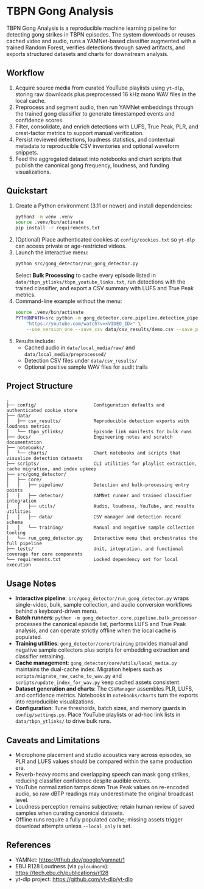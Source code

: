 # TBPN Gong Analysis

TBPN Gong Analysis is a reproducible machine learning pipeline for detecting gong strikes in TBPN episodes. The system downloads or reuses cached video and audio, runs a YAMNet-based classifier augmented with a trained Random Forest, verifies detections through saved artifacts, and exports structured datasets and charts for downstream analysis.

## Workflow
1. Acquire source media from curated YouTube playlists using `yt-dlp`, storing raw downloads plus preprocessed 16 kHz mono WAV files in the local cache.
2. Preprocess and segment audio, then run YAMNet embeddings through the trained gong classifier to generate timestamped events and confidence scores.
3. Filter, consolidate, and enrich detections with LUFS, True Peak, PLR, and crest-factor metrics to support manual verification.
4. Persist reviewed detections, loudness statistics, and contextual metadata to reproducible CSV inventories and optional waveform snippets.
5. Feed the aggregated dataset into notebooks and chart scripts that publish the canonical gong frequency, loudness, and funding visualizations.

## Quickstart
1. Create a Python environment (3.11 or newer) and install dependencies:
   ```bash
   python3 -m venv .venv
   source .venv/bin/activate
   pip install -r requirements.txt
   ```
2. (Optional) Place authenticated cookies at `config/cookies.txt` so `yt-dlp` can access private or age-restricted videos.
3. Launch the interactive menu:
   ```bash
   python src/gong_detector/run_gong_detector.py
   ```
   Select **Bulk Processing** to cache every episode listed in `data/tbpn_ytlinks/tbpn_youtube_links.txt`, run detections with the trained classifier, and export a CSV summary with LUFS and True Peak metrics.
4. Command-line example without the menu:
   ```bash
   source .venv/bin/activate
   PYTHONPATH=src python -m gong_detector.core.pipeline.detection_pipeline \
       "https://youtube.com/watch?v=<VIDEO_ID>" \
       --use_version_one --save_csv data/csv_results/demo.csv --save_positive_samples
   ```
5. Results include:
   - Cached audio in `data/local_media/raw/` and `data/local_media/preprocessed/`
   - Detection CSV files under `data/csv_results/`
   - Optional positive sample WAV files for audit trails

## Project Structure
```
.
├── config/                     Configuration defaults and authenticated cookie store
├── data/
│   ├── csv_results/            Reproducible detection exports with loudness metrics
│   └── tbpn_ytlinks/           Episode link manifests for bulk runs
├── docs/                       Engineering notes and scratch documentation
├── notebooks/
│   └── charts/                 Chart notebooks and scripts that visualize detection datasets
├── scripts/                    CLI utilities for playlist extraction, cache migration, and index upkeep
├── src/gong_detector/
│   ├── core/
│   │   ├── pipeline/           Detection and bulk-processing entry points
│   │   ├── detector/           YAMNet runner and trained classifier integration
│   │   ├── utils/              Audio, loudness, YouTube, and results utilities
│   │   ├── data/               CSV manager and detection record schema
│   │   └── training/           Manual and negative sample collection tooling
│   └── run_gong_detector.py    Interactive menu that orchestrates the full pipeline
├── tests/                      Unit, integration, and functional coverage for core components
└── requirements.txt            Locked dependency set for local execution
```

## Usage Notes
- **Interactive pipeline**: `src/gong_detector/run_gong_detector.py` wraps single-video, bulk, sample collection, and audio conversion workflows behind a keyboard-driven menu.
- **Batch runners**: `python -m gong_detector.core.pipeline.bulk_processor` processes the canonical episode list, performs LUFS and True Peak analysis, and can operate strictly offline when the local cache is populated.
- **Training utilities**: `gong_detector/core/training` provides manual and negative sample collectors plus scripts for embedding extraction and classifier retraining.
- **Cache management**: `gong_detector/core/utils/local_media.py` maintains the dual-cache index. Migration helpers such as `scripts/migrate_raw_cache_to_wav.py` and `scripts/update_index_for_wav.py` keep cached assets consistent.
- **Dataset generation and charts**: The `CSVManager` assembles PLR, LUFS, and confidence metrics. Notebooks in `notebooks/charts` turn the exports into reproducible visualizations.
- **Configuration**: Tune thresholds, batch sizes, and memory guards in `config/settings.py`. Place YouTube playlists or ad-hoc link lists in `data/tbpn_ytlinks/` to drive bulk runs.

## Caveats and Limitations
- Microphone placement and studio acoustics vary across episodes, so PLR and LUFS values should be compared within the same production era.
- Reverb-heavy rooms and overlapping speech can mask gong strikes, reducing classifier confidence despite audible events.
- YouTube normalization tamps down True Peak values on re-encoded audio, so raw dBTP readings may underestimate the original broadcast level.
- Loudness perception remains subjective; retain human review of saved samples when curating canonical datasets.
- Offline runs require a fully populated cache; missing assets trigger download attempts unless `--local_only` is set.

## References
- YAMNet: https://tfhub.dev/google/yamnet/1
- EBU R128 Loudness (via `pyloudnorm`): https://tech.ebu.ch/publications/r128
- yt-dlp project: https://github.com/yt-dlp/yt-dlp
